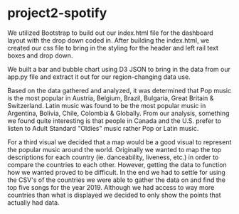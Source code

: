 # project2-spotify

We utilized Bootstrap to build out our index.html file for the dashboard layout with the drop down coded in. After building the index.html, we created our css file to bring in the styling for the header and left rail text boxes and drop down. 

We built a bar and bubble chart using D3 JSON to bring in the data from our app.py file and extract it out for our region-changing data use. 







Based on the data gathered and analyzed, it was determined that Pop music is the most popular in Austria, Belgium, Brazil, Bulgaria, Great Britain & Switzerland. Latin music was found to be the most popular music in Argentina, Bolivia, Chile, Colombia & Globally. From our analysis, something we found quite interesting is that people in Canada and the U.S. prefer to listen to Adult Standard "Oldies" music rather Pop or Latin music. 



For a third visual we decided that a map would be a good visual to represent the popular music around the world. Originally we wanted to map the top descriptions for each country (ie. danceability, liveness, etc.) in order to compare the countries to each other. However, getting the data to function how we wanted proved to be difficult. In the end we had to settle for using the CSV's of the countries we were able to gather the data on and find the top five songs for the year 2019. Although we had access to way more countries than what is displayed we decided to only show the points that actually had data. 